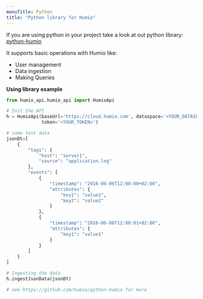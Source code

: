 ```yaml
---
menuTitle: Python
title: "Python library for Humio"
---
```


If you are using python in your project take a look at out python library:
[python-humio](https://github.com/humio/python-humio)

It supports basic operations with Humio like:

- User management
- Data ingestion
- Making Queries

**Using library example**

```python
from humio_api.humio_api import HumioApi

# Init the API
h = HumioApi(baseUrl='https://cloud.humio.com', dataspace='<YOUR_DATASPACE>',
             token='<YOUR_TOKEN>')

# some test data
jsonDt=[
    {
        "tags": {
            "host": "server1",
            "source": "application.log"
        },
        "events": [
            {
                "timestamp": "2016-06-06T12:00:00+02:00",
                "attributes": {
                    "key1": "value1",
                    "key2": "value2"
                }
            },
            {
                "timestamp": "2016-06-06T12:00:01+02:00",
                "attributes": {
                    "key1": "value1"
                }
            }
        ]
    }
]

# Ingesting the data
h.ingestJsonData(jsonDt)

# see https://github.com/humio/python-humio for more
```
